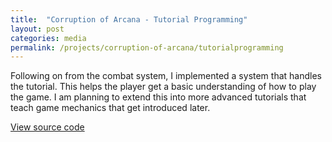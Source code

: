 ```yaml
---
title:  "Corruption of Arcana - Tutorial Programming"
layout: post
categories: media
permalink: /projects/corruption-of-arcana/tutorialprogramming
---
```


Following on from the combat system, I implemented a system that handles the tutorial. This helps the player get a basic understanding of how to play the game. I am planning to extend this into more advanced tutorials that teach game mechanics that get introduced later.

[View source code](https://github.com/andrewscott02/Corruption-of-Arcana/tree/main/Assets/Scripts/Tutorial)
